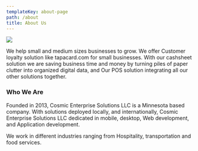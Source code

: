 ```yaml
---
templateKey: about-page
path: /about
title: About Us
---
```

![](/img/screenshot-2020-05-12-at-16.08.17.png)

We help small and medium sizes businesses to grow. We offer Customer loyalty solution like tapacard.com for small businesses. With our cashsheet solution we are saving business time and money by turning piles of paper clutter into organized digital data, and Our POS solution integrating all our other solutions together.

### Who We Are

Founded in 2013, Cosmic Enterprise Solutions LLC is a Minnesota based company. With solutions deployed locally, and internationally, Cosmic Enterprise Solutions LLC dedicated in mobile, desktop, Web development, and Application development.

We work in different industries ranging from Hospitality, transportation and food services.